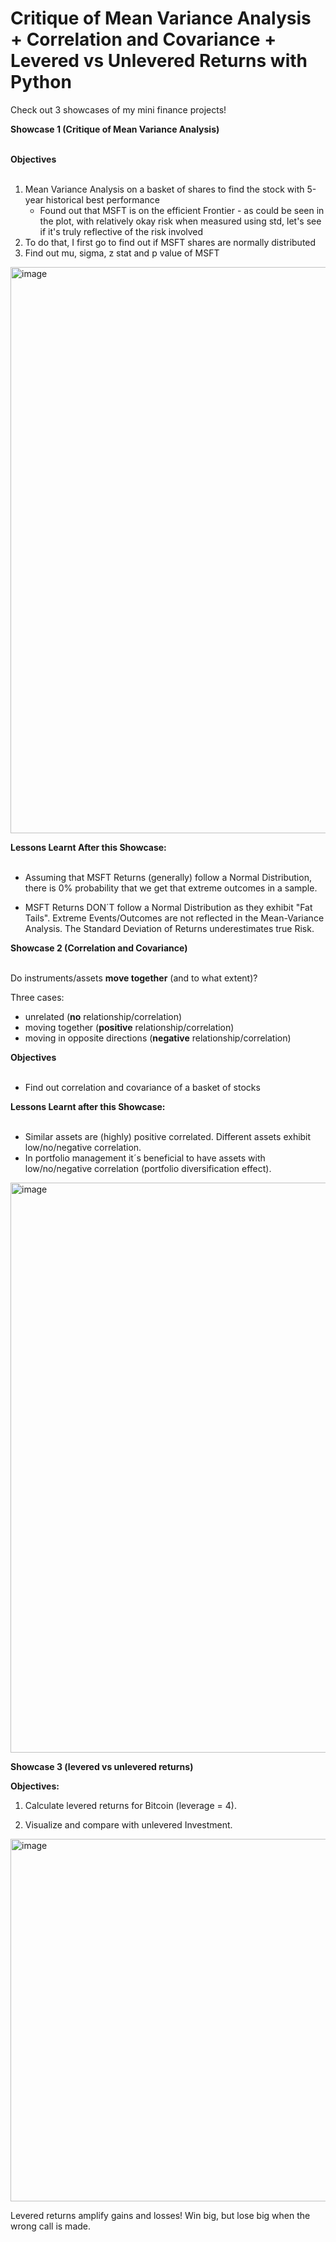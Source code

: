 # Critique of Mean Variance Analysis + Correlation and Covariance + Levered vs Unlevered Returns with Python

Check out 3 showcases of my mini finance projects!

__Showcase 1 (Critique of Mean Variance Analysis)__ <br><br>

__Objectives__ <br><br>
1. Mean Variance Analysis on a basket of shares to find the stock with 5-year historical best performance
   - Found out that MSFT is on the efficient Frontier - as could be seen in the plot, with relatively okay risk when measured using std, let's see if it's truly reflective of the risk involved 
3. To do that, I first go to find out if MSFT shares are normally distributed
4. Find out mu, sigma, z stat and p value of MSFT

<img width="906" alt="image" src="https://github.com/user-attachments/assets/4b6d99d7-328e-403d-b50d-e2d602dce8a9">


__Lessons Learnt After this Showcase:__ <br></br>
- Assuming that MSFT Returns (generally) follow a Normal Distribution, there is 0% probability that we get that extreme outcomes in a sample.

- MSFT Returns DON´T follow a Normal Distribution as they exhibit "Fat Tails". Extreme Events/Outcomes are not reflected in the Mean-Variance Analysis. The Standard Deviation of Returns underestimates true Risk.

__Showcase 2 (Correlation and Covariance)__ <br><br>


Do instruments/assets __move together__ (and to what extent)? <br>

Three cases:
- unrelated (__no__ relationship/correlation)
- moving together (__positive__ relationship/correlation)
- moving in opposite directions (__negative__ relationship/correlation)

__Objectives__ <br><br>
-  Find out correlation and covariance of a basket of stocks


__Lessons Learnt after this Showcase:__ <br><br>

- Similar assets are (highly) positive correlated. Different assets exhibit low/no/negative correlation.
- In portfolio management it´s beneficial to have assets with low/no/negative correlation (portfolio diversification effect).

<img width="912" alt="image" src="https://github.com/user-attachments/assets/ed93d475-741a-4778-8aa0-e2a58d363120">


__Showcase 3 (levered vs unlevered returns)__

__Objectives:__

1. Calculate levered returns for Bitcoin (leverage = 4). 

2. Visualize and compare with unlevered Investment.

<img width="580" alt="image" src="https://github.com/user-attachments/assets/165c50c6-aa6f-45d6-a542-a84016489fac">

Levered returns amplify gains and losses! Win big, but lose big when the wrong call is made.
